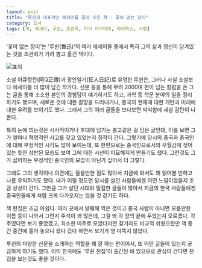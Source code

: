 ```yaml
---
layout: post
title: "루쉰의 대표적인 에세이를 골라 모은 책 - 꽃이 없는 장미"
category: 도서
tags: [책, 에세이, 루쉰, 조관희, 마리 아카데미, 마리북스, 서평]
---
```


'꽃이 없는 장미'는
'루쉰(魯迅)'의 여러 에세이들 중에서
특히 그의 삶과 정신이 담겨있는 것을
조관희가 가려 뽑고 옮긴 책이다.

![표지](https://lh3.googleusercontent.com/WnRr-xPZR60-WV0thDqkVIqtUPpQdwrybnqCq1yuIV5HSLsQoto_NcgxUZKgl7rmC4CRvDqnmrWVPg=s480)

소설 아큐정전(阿Q正傳)과 광인일기(狂人日記)로 유명한 루쉰은,
그러나 사실 소설보다 에세이를 더 많이 남긴 작가다.
신문 등을 통해 무려 2000여 편이 넘는 칼럼을 쓴 그는
글을 통해 소소한 본인의 경험담이 얘기하기도 하고,
과학 등 학문 분야의 일을 정리하기도 했으며,
새로운 것에 대한 갈망을 드러내거나,
중국의 현재에 대한 개탄과 미래에 대한 우려를 보이기도 했다.
그래서 그의 여러 글들을 보다보면 박식함에 새삼 감탄이 나온다.

특히 눈에 띄는것은
시사적이거나 후대에 남기는 충고같은 걸 담은 글인데,
이를 보면 그가 얼마나 혁명적인 사고를 갖고 있었는지 짐작이 간다.
그렇기에 당시의 중국과 중국인에 대해 부정적인 시각도 많이 보이는데,
또 한편으로는 중국인으로서의 우월감에 젖어있는 듯한 상반된 모습도 보여
그에 대한 시선이 미묘해지게 만들기도 했다.
그런것도 그가 싫어하는 부정적인 중국인의 모습이 아닌가 싶어서 더 그렇다.

그래도 그의 생각이나 의견에는 들을만한 점도 많아서
지금에 와서도 꽤 읽어볼 만하고 나름 유익하기도 했다.
내가 이럴 정도면 당시를 살던 사람들에겐 어떤 느낌이었을지 조금 상상이 간다.
그만큼 그가 살던 시대와 밀접한 글들이 많아서
지금의 한국 사람들에겐 중국인들에게 처럼 크게 다가오지는 않을 것 같기도 하다.

책 편집은 조금 아쉽다.
여러 곳에서 발췌해 역은 것이고
중국 사람이 아니면 모를만한 이름 등이 나와서 그런지 주석이 꽤 많은데,
그걸 왜 각 장의 끝에 두었는지 모르겠다.
각주였다면 보기 좋았겠고, 최소한 미주로 모았더라면 찾기라도 비교적 쉬웠으련만
책 중간 중간에 흩어 놓으니 왔다 갔다 하면서 보기가 영 마뜩지 않았다.

루쉰의 다양한 산문을 소개하는 역할을 꽤 잘 하는 편이어서,
또 어떤 글들이 있는지 궁금하게 하기도 했다.
이미 한국에도 '루쉰 전집'이 출간된 바 있으므로
관심이 간다면 전집을 보는것도 좋을 것이다.
